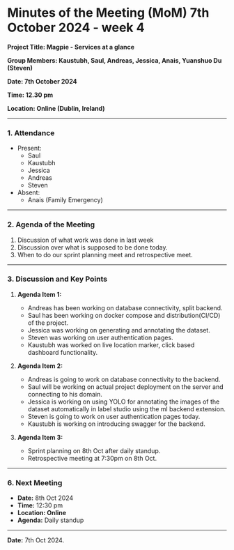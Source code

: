 # Minutes of the Meeting (MoM) 7th October 2024 - week 4

**Project Title: Magpie - Services at a glance**

**Group Members: Kaustubh, Saul, Andreas, Jessica, Anais, Yuanshuo Du (Steven)**

**Date: 7th October 2024**

**Time: 12.30 pm**

**Location: Online (Dublin, Ireland)**

---

### **1. Attendance**

- Present:
  - Saul
  - Kaustubh
  - Jessica
  - Andreas
  - Steven
- Absent:
  - Anais (Family Emergency)

---

### **2. Agenda of the Meeting**

1. Discussion of what work was done in last week
2. Discussion over what is supposed to be done today.
3. When to do our sprint planning meet and retrospective meet.

---

### **3. Discussion and Key Points**

1. **Agenda Item 1:**
   - Andreas has been working on database connectivity, split backend.
   - Saul has been working on docker compose and distribution(CI/CD) of the project.
   - Jessica was working on generating and annotating the dataset.
   - Steven was working on user authentication pages.
   - Kaustubh was worked on live location marker, click based dashboard functionality.
2. **Agenda Item 2:**

   - Andreas is going to work on database connectivity to the backend.
   - Saul will be working on actual project deployment on the server and connecting to his domain.
   - Jessica is working on using YOLO for annotating the images of the dataset automatically in label studio using the ml backend extension.
   - Steven is going to work on user authentication pages today.
   - Kaustubh is working on introducing swagger for the backend.

3. **Agenda Item 3:**
   - Sprint planning on 8th Oct after daily standup.
   - Retrospective meeting at 7:30pm on 8th Oct.

---

### **6. Next Meeting**

- **Date:** 8th Oct 2024
- **Time:** 12:30 pm
- **Location: Online**
- **Agenda:** Daily standup

---

**Date:** 7th Oct 2024.
